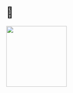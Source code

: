 # :turtle: <img src="https://komarev.com/ghpvc/?username=Tedejer" alt="" align="center" />

<a href="https://wakatime.com"><img style="height:160px; width:160px;" src="https://wakatime.com/share/@e48fee3e-ead5-429e-880c-36c0316e81d5/0274e239-2692-49e2-b799-30f086a9ac9a.png" /></a>

